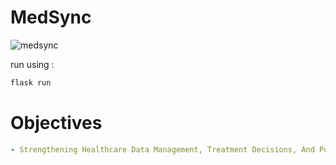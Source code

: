 # MedSync
![medsync](https://github.com/1997MarsRover/MedSync/assets/116155840/6d137777-efcb-440e-ba3d-68c9f1cd872c)

run using :

```bash
flask run
```
# Objectives
```yaml
- Strengthening Healthcare Data Management, Treatment Decisions, And Population Health Management.
```
